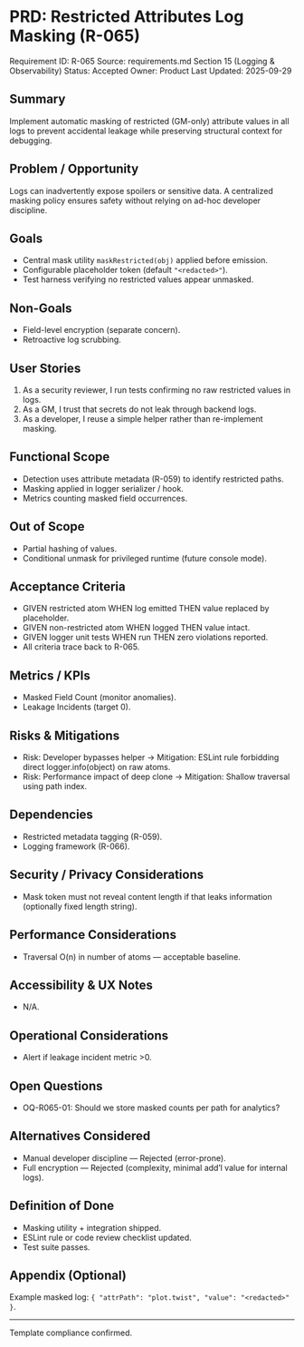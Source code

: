 # PRD: Restricted Attributes Log Masking (R-065)

Requirement ID: R-065
Source: requirements.md Section 15 (Logging & Observability)
Status: Accepted
Owner: Product
Last Updated: 2025-09-29

## Summary

Implement automatic masking of restricted (GM-only) attribute values in all logs to prevent accidental leakage while preserving structural context for debugging.

## Problem / Opportunity

Logs can inadvertently expose spoilers or sensitive data. A centralized masking policy ensures safety without relying on ad-hoc developer discipline.

## Goals

- Central mask utility `maskRestricted(obj)` applied before emission.
- Configurable placeholder token (default `"<redacted>"`).
- Test harness verifying no restricted values appear unmasked.

## Non-Goals

- Field-level encryption (separate concern).
- Retroactive log scrubbing.

## User Stories

1. As a security reviewer, I run tests confirming no raw restricted values in logs.
2. As a GM, I trust that secrets do not leak through backend logs.
3. As a developer, I reuse a simple helper rather than re-implement masking.

## Functional Scope

- Detection uses attribute metadata (R-059) to identify restricted paths.
- Masking applied in logger serializer / hook.
- Metrics counting masked field occurrences.

## Out of Scope

- Partial hashing of values.
- Conditional unmask for privileged runtime (future console mode).

## Acceptance Criteria

- GIVEN restricted atom WHEN log emitted THEN value replaced by placeholder.
- GIVEN non-restricted atom WHEN logged THEN value intact.
- GIVEN logger unit tests WHEN run THEN zero violations reported.
- All criteria trace back to R-065.

## Metrics / KPIs

- Masked Field Count (monitor anomalies).
- Leakage Incidents (target 0).

## Risks & Mitigations

- Risk: Developer bypasses helper → Mitigation: ESLint rule forbidding direct logger.info(object) on raw atoms.
- Risk: Performance impact of deep clone → Mitigation: Shallow traversal using path index.

## Dependencies

- Restricted metadata tagging (R-059).
- Logging framework (R-066).

## Security / Privacy Considerations

- Mask token must not reveal content length if that leaks information (optionally fixed length string).

## Performance Considerations

- Traversal O(n) in number of atoms — acceptable baseline.

## Accessibility & UX Notes

- N/A.

## Operational Considerations

- Alert if leakage incident metric >0.

## Open Questions

- OQ-R065-01: Should we store masked counts per path for analytics?

## Alternatives Considered

- Manual developer discipline — Rejected (error-prone).
- Full encryption — Rejected (complexity, minimal add’l value for internal logs).

## Definition of Done

- Masking utility + integration shipped.
- ESLint rule or code review checklist updated.
- Test suite passes.

## Appendix (Optional)

Example masked log: `{ "attrPath": "plot.twist", "value": "<redacted>" }`.

---
Template compliance confirmed.
